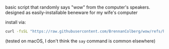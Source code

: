 basic script that randomly says "wow" from the computer's speakers. designed as easily-installable beneware for my wife's computer

install via:

```bash
curl -fsSL "https://raw.githubusercontent.com/BrennanColberg/wow/refs/heads/main/install.sh" | bash
```

(tested on macOS, I don't think the `say` command is common elsewhere)
